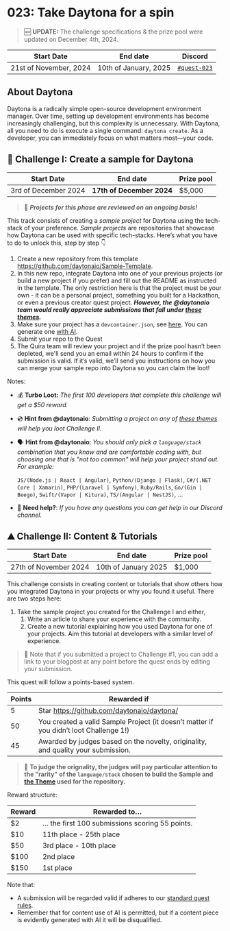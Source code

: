 
# 023: Take Daytona for a spin

> :new: **UPDATE:** The challenge specifications & the prize pool were updated on December 4th, 2024.

| Start Date | End date | Discord | 
| --- | --- | --- |
| 21st of November, 2024| 10th of January, 2025 | [`#quest-023`](https://discord.gg/quira)  |

## About Daytona

Daytona is a radically simple open-source development environment manager. Over time, setting up development environments has become increasingly challenging, but this complexity is unnecessary. With Daytona, all you need to do is execute a single command: `daytona create`. As a developer, you can immediately focus on what matters most—your code.

## 🌋 Challenge I: Create a sample for Daytona

| Start Date | End date | Prize pool |
| --- | --- |  --- |
| 3rd of December 2024 | **17th of December 2024** | $5,000 |

> 🚨 _**Projects for this phase are reviewed on an ongoing basis!**_

This track consists of creating a *sample project* for Daytona using the tech-stack of your preference. *Sample projects* are repositories that showcase how Daytona can be used with specific tech-stacks. Here’s what you have to do to unlock this, step by step 👇

1. Create a new repository from this template https://github.com/daytonaio/Sample-Template.
2. In this new repo, integrate Daytona into one of your previous projects (or build a new project if you prefer) and fill out the README as instructed in the template. The only restriction here is that the project must be your own - it can be a personal project, something you built for a Hackathon, or even a previous creator quest project. **_However, the @daytonaio team would really appreciate submissions that fall under [these themes](https://docs.google.com/spreadsheets/d/1KaOAZY2CUWWr6bGY_iq_8I3NW7HNWzIE/edit?usp=sharing&ouid=107144603759549815194&rtpof=true&sd=true)._**
3. Make sure your project has a `devcontainer.json`, see [here](https://www.daytona.io/docs/usage/builders/#dev-container). You can generate one [with AI](https://devcontainer.ai/).
4. Submit your repo to the Quest
5. The Quira team will review your project and if the prize pool hasn’t been depleted, we'll send you an email within 24 hours to confirm if the submission is valid. If it’s valid, we’ll send you instructions on how you can merge your sample repo into Daytona so you can claim the loot!


Notes:

- 💰 **Turbo Loot:** _The first 100 developers that complete this challenge will get a $50 reward._

- 💿 **Hint from @daytonaio**: _Submitting a project on any of [these themes](https://docs.google.com/spreadsheets/d/1KaOAZY2CUWWr6bGY_iq_8I3NW7HNWzIE/edit?usp=sharing&ouid=107144603759549815194&rtpof=true&sd=true) will help you loot Challenge II._
  
- 🗣️ **Hint from @daytonaio**: _You should only pick a `language/stack` combination that you know and are comfortable coding with, but choosing one that is "not too common" will help your project stand out. For example:_
  
    `JS/(Node.js | React | Angular)`, `Python/(Django | Flask)`, `C#/(.NET Core | Xamarin)`, `PHP/(Laravel | Symfony)`, `Ruby/Rails`, `Go/(Gin | Beego)`, `Swift/(Vapor | Kitura)`, `TS/(Angular | NestJS)`, ...

- 👾 **Need help?**: _If you have any questions you can get help in our Discord channel._


## ⛰️ Challenge II: Content & Tutorials

| Start Date | End date | Prize pool |
| --- | ---  | --- |
| 27th of November 2024 | 10th of January 2025 | $1,000 |

This challenge consists in creating content or tutorials that show others how you integrated Daytona in your projects or why you found it useful. There are two steps here:

1. Take the sample project you created for the Challenge I and either,
    1. Write an article to share your experience with the community.
    2. Create a new tutorial explaining how you used Daytona for one of your projects. Aim this tutorial at developers with a similar level of experience.

> 👀 Note that if you submitted a project to Challenge #1, you can add a link to your blogpost at any point before the quest ends by editing your submission.

This quest will follow a points-based system.

| Points | Rewarded if |
| --- | --- |
| 5 | Star https://github.com/daytonaio/daytona/ |
| 50 | You created a valid Sample Project (it doesn’t matter if you didn’t loot Challenge 1!) |
| 45 | Awarded by judges based on the novelty, originality, and quality your submission. |

> 👀 **To judge the orignality, the judges will pay particular attention to the "rarity" of the `language/stack` chosen to build the Sample and [the Theme](https://docs.google.com/spreadsheets/d/1KaOAZY2CUWWr6bGY_iq_8I3NW7HNWzIE/edit?usp=sharing&ouid=107144603759549815194&rtpof=true&sd=true) used for the repository.**

Reward structure:

| Reward | Rewarded to… |
| --- | --- |
| $2 | … the first 100 submissions scoring 55 points. |
| $10 | 11th place - 25th place |
| $50 | 3rd place - 10th place |
| $100 | 2nd place |
| $150 | 1st place |

Note that:

- A submission will be regarded valid if adheres to our [standard quest rules](https://docs.quira.sh/for-developers/quests/creator-quests/quest-standard-rules).
- Remember that for content use of AI is permitted, but if a content piece is evidently generated with AI it will be disqualified.
